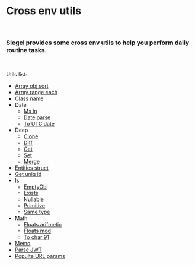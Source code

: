 # Cross env utils

<br />

### Siegel provides some cross env utils to help you perform daily routine tasks.

<br />

Utils list:
- [Array obj sort](https://github.com/CyberCookie/siegel/tree/master/common/array_obj_sort)
- [Array range each](https://github.com/CyberCookie/siegel/tree/master/common/array_range_each)
- [Class name](https://github.com/CyberCookie/siegel/tree/master/common/classname)
- Date
    - [Ms in](https://github.com/CyberCookie/siegel/tree/master/common/date/constants)
    - [Date parse](https://github.com/CyberCookie/siegel/tree/master/common/date/parse)
    - [To UTC date](https://github.com/CyberCookie/siegel/tree/master/common/date/toUTCDate)
- Deep
    - [Clone](https://github.com/CyberCookie/siegel/tree/master/common/deep/clone)
    - [Diff](https://github.com/CyberCookie/siegel/tree/master/common/deep/diff)
    - [Get](https://github.com/CyberCookie/siegel/tree/master/common/deep/get)
    - [Set](https://github.com/CyberCookie/siegel/tree/master/common/deep/set)
    - [Merge](https://github.com/CyberCookie/siegel/tree/master/common/deep/merge)
- [Entities struct](https://github.com/CyberCookie/siegel/tree/master/common/entities_struct)
- [Get uniq id](https://github.com/CyberCookie/siegel/tree/master/common/get_uniq_id)
- Is
    - [EmptyObj](https://github.com/CyberCookie/siegel/tree/master/common/is/empty_obj)
    - [Exists](https://github.com/CyberCookie/siegel/tree/master/common/is/exists)
    - [Nullable](https://github.com/CyberCookie/siegel/tree/master/common/is/nullable)
    - [Primitive](https://github.com/CyberCookie/siegel/tree/master/common/is/primitive)
    - [Same type](https://github.com/CyberCookie/siegel/tree/master/common/is/same_type)
- Math
    - [Floats arifmetic](https://github.com/CyberCookie/siegel/tree/master/common/math/floats_arifmetic)
    - [Floats mod](https://github.com/CyberCookie/siegel/tree/master/common/math/floats_mod)
    - [To char 91](https://github.com/CyberCookie/siegel/tree/master/common/math/to_char91)
- [Memo](https://github.com/CyberCookie/siegel/tree/master/common/memo)
- [Parse JWT](https://github.com/CyberCookie/siegel/tree/master/common/parse_jwt)
- [Populte URL params](https://github.com/CyberCookie/siegel/tree/master/common/populate_url_params)